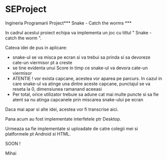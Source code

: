 SEProject
=========

Ingineria Programarii Project*** Snake - Catch the worms ***


In cadrul acestui proiect echipa va implementa un joc cu titlul " Snake - catch the worm ".

Cateva idei de pus in aplicare:

- snake-ul se va misca pe ecran si va trebui sa prinda si sa devoreze cate-un viermisor pt a creste
- se tine evidenta unui Score in timp ce snake-ul va devora cate-un viermisor
- ATENTIE ! vor exista capcane, acestea vor aparea pe parcurs. In cazul in care snake-ul va atinge una dintre
aceste capcane, punctajul se va reseta la 0, dimensiunea ramanand aceeasi
- Per total, orice utilizator trebuie sa adune cat mai multe puncte si sa fie atent sa nu atinga capcanele prin
miscarea snake-ului pe ecran

Daca mai apar si alte idei, acestea vor fi transcrise aici.


Pana acum au fost implementate interfetele ptr Desktop.

Urmeaza sa fie implementate si uploadate de catre colegii mei si platformele pt Android si HTML.

SOON !

Mihai
